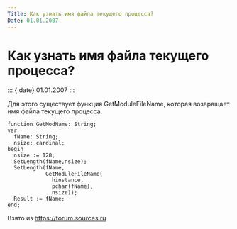 ```yaml
---
Title: Как узнать имя файла текущего процесса?
Date: 01.01.2007
---
```


Как узнать имя файла текущего процесса?
=======================================

::: {.date}
01.01.2007
:::

Для этого существует функция GetModuleFileName, которая возвращает имя
файла текущего процесса.

    function GetModName: String;
    var
      fName: String;
      nsize: cardinal;
    begin
      nsize := 128;
      SetLength(fName,nsize);
      SetLength(fName,
                GetModuleFileName(
                  hinstance,
                  pchar(fName),
                  nsize));
      Result := fName;
    end;

Взято из <https://forum.sources.ru>
